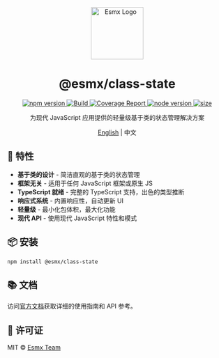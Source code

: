 <div align="center">
  <img src="https://www.esmnext.com/logo.svg?t=2025" width="120" alt="Esmx Logo" />
  <h1>@esmx/class-state</h1>
  
  <div>
    <a href="https://www.npmjs.com/package/@esmx/class-state">
      <img src="https://img.shields.io/npm/v/@esmx/class-state.svg" alt="npm version" />
    </a>
    <a href="https://github.com/esmnext/esmx/actions/workflows/build.yml">
      <img src="https://github.com/esmnext/esmx/actions/workflows/build.yml/badge.svg" alt="Build" />
    </a>
    <a href="https://www.esmnext.com/coverage/">
      <img src="https://img.shields.io/badge/coverage-live%20report-brightgreen" alt="Coverage Report" />
    </a>
    <a href="https://nodejs.org/">
      <img src="https://img.shields.io/node/v/@esmx/class-state.svg" alt="node version" />
    </a>
    <a href="https://bundlephobia.com/package/@esmx/class-state">
      <img src="https://img.shields.io/bundlephobia/minzip/@esmx/class-state" alt="size" />
    </a>
  </div>
  
  <p>为现代 JavaScript 应用提供的轻量级基于类的状态管理解决方案</p>
  
  <p>
    <a href="https://github.com/esmnext/esmx/blob/master/packages/class-state/README.md">English</a> | 中文
  </p>
</div>

## 🚀 特性

- **基于类的设计** - 简洁直观的基于类的状态管理
- **框架无关** - 适用于任何 JavaScript 框架或原生 JS
- **TypeScript 就绪** - 完整的 TypeScript 支持，出色的类型推断
- **响应式系统** - 内置响应性，自动更新 UI
- **轻量级** - 最小化包体积，最大化功能
- **现代 API** - 使用现代 JavaScript 特性和模式

## 📦 安装

```bash
npm install @esmx/class-state
```

## 📚 文档

访问[官方文档](https://www.esmnext.com)获取详细的使用指南和 API 参考。

## 📄 许可证

MIT © [Esmx Team](https://github.com/esmnext/esmx) 